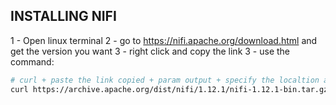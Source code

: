 ## INSTALLING NIFI
1 - Open linux terminal
2 - go to https://nifi.apache.org/download.html and get the version you want
3 - right click and copy the link
3 - use the command:
```sh
# curl + paste the link copied + param output + specify the localtion and file name
curl https://archive.apache.org/dist/nifi/1.12.1/nifi-1.12.1-bin.tar.gz --output ~/cassio/nifi.tar.gz
```